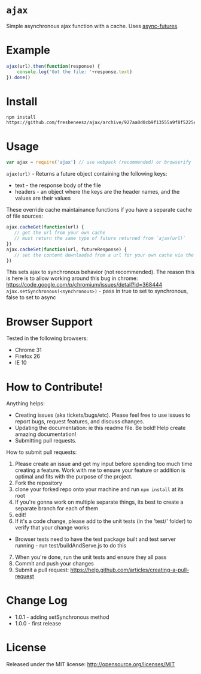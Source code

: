 `ajax`
========

Simple asynchronous ajax function with a cache. Uses [async-futures](https://github.com/fresheneesz/asyncFuture).

Example
======

```javascript
ajax(url).then(function(response) {
    console.log('Got the file: '+response.text)
}).done()
```

Install
=======

```
npm install https://github.com/fresheneesz/ajax/archive/927aa0d0cb9f13555a9f8f5225ef7857cbb23880.tar.gz
```

Usage
=====

```javascript
var ajax = require('ajax') // use webpack (recommended) or browserify
```

`ajax(url)` - Returns a future object containing the following keys:
* text - the response body of the file
* headers - an object where the keys are the header names, and the values are their values

These override cache maintainance functions if you have a separate cache of file sources:
```javascript
ajax.cacheGet(function(url) {
   // get the url from your own cache
   // must return the same type of future returned from `ajax(url)`
})
ajax.cacheSet(function(url, futureResponse) {
   // set the content downloaded from a url for your own cache via the futureResponse
})
```

This sets ajax to synchronous behavior (not recommended). The reason this is here is to allow working around this bug in chrome: https://code.google.com/p/chromium/issues/detail?id=368444
`ajax.setSynchronous(<synchronous>)` - pass in true to set to synchronous, false to set to async

Browser Support
=========

Tested in the following browsers:
* Chrome 31
* Firefox 26
* IE 10

How to Contribute!
============

Anything helps:

* Creating issues (aka tickets/bugs/etc). Please feel free to use issues to report bugs, request features, and discuss changes.
* Updating the documentation: ie this readme file. Be bold! Help create amazing documentation!
* Submitting pull requests.

How to submit pull requests:

1. Please create an issue and get my input before spending too much time creating a feature. Work with me to ensure your feature or addition is optimal and fits with the purpose of the project.
2. Fork the repository
3. clone your forked repo onto your machine and run `npm install` at its root
4. If you're gonna work on multiple separate things, its best to create a separate branch for each of them
5. edit!
6. If it's a code change, please add to the unit tests (in the 'test/' folder) to verify that your change works
  * Browser tests need to have the test package built and test server running - run test/buildAndServe.js to do this
7. When you're done, run the unit tests and ensure they all pass
8. Commit and push your changes
9. Submit a pull request: https://help.github.com/articles/creating-a-pull-request

Change Log
=========

* 1.0.1 - adding setSynchronous method
* 1.0.0 - first release

License
=======
Released under the MIT license: http://opensource.org/licenses/MIT
